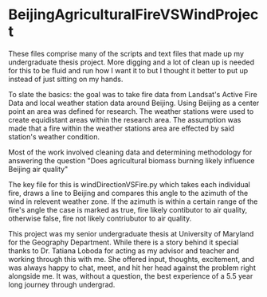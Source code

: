 # BeijingAgriculturalFireVSWindProject

These files comprise many of the scripts and text files that made up my undergraduate thesis project. More digging and a lot of clean up is needed for this to be fluid and run how I want it to but I thought it better to put up instead of just sitting on my hands.

To slate the basics: the goal was to take fire data from Landsat's Active Fire Data and local weather station data around Beijing. Using Beijing as a center point an area was defined for research. The weather stations were used to create equidistant areas within the research area. The assumption was made that a fire within the weather stations area are effected by said station's weather condition.

Most of the work involved cleaning data and determining methodology for answering the question "Does agricultural biomass burning likely influence Beijing air quality"

The key file for this is windDirectionVSFire.py which takes each individual fire, draws a line to Beijing and compares this angle to the azimuth of the wind in relevent weather zone. If the azimuth is within a certain range of the fire's angle the case is marked as true, fire likely contibutor to air quality, otherwise false, fire not likely contriubutor to air quality.

This project was my senior undergraduate thesis at University of Maryland for the Geography Department. While there is a story behind it special thanks to Dr. Tatiana Loboda for acting as my advisor and teacher and working through this with me. She offered input, thoughts, excitement, and was always happy to chat, meet, and hit her head against the problem right alongside me. It was, without a question, the best experience of a 5.5 year long journey through undergrad.

